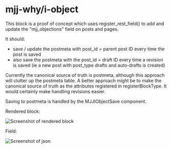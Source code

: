 # mjj-why/i-object

This block is a proof of concept which uses register_rest_field() to add and update the "mjj_objections" field on posts and pages. 

It should:
- save / update the postmeta with post_id = parent post ID every time the post is saved
- also save the postmeta with the post_id = draft ID every time a revision is saved (ie a new post with post_type drafts and auto-drafts is created)

Currently the canonical source of truth is postmeta, although this approach will clutter up the postmeta table. A better approach might be to make the canonical source of truth as the attributes registered in registerBlockType. It would certainly make handling revisions easier.

Saving to postmeta is handled by the MJJIObjectSave component.

Rendered block:

![Screenshot of rendered block](https://github.com/tharsheblows/mjj-why/blob/master/src/blocks/i-object/screenshot_rendered.png)

Field:

![Screenshot of json](https://github.com/tharsheblows/mjj-why/blob/master/src/blocks/i-object/screenshot_post_json.png)

